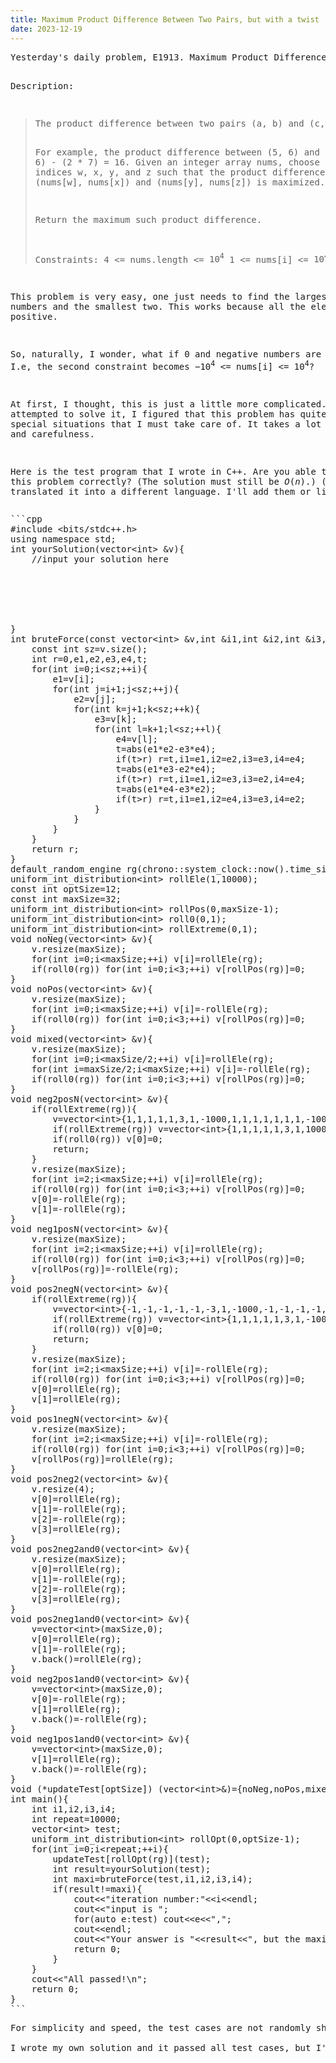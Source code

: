 ```yaml
---
title: Maximum Product Difference Between Two Pairs, but with a twist
date: 2023-12-19
---
```

<link rel="stylesheet" href="/Yi-blog/css/styles.css">
<script src='https://cdnjs.cloudflare.com/ajax/libs/jquery/3.1.1/jquery.min.js' type='text/javascript'></script>
<script src='https://cdnjs.cloudflare.com/ajax/libs/highlight.js/9.9.0/highlight.min.js' type='text/javascript'></script>
<script src='https://cdnjs.cloudflare.com/ajax/libs/showdown/1.6.2/showdown.min.js' type='text/javascript'></script>
<link href='https://cdnjs.cloudflare.com/ajax/libs/highlight.js/9.9.0/styles/default.min.css' id='markdown' rel='stylesheet'/>  
<script>
    function loadScript(src){
      return new Promise(function(resolve, reject){
        let script = document.createElement('script');
        script.src = src;
        script.onload = () => resolve(script);
        script.onerror = () => reject(new Error(`Script load error for ${src}`));
        document.head.append(script);
      });
    }
    loadScript("https://yjian012.github.io/Yi-blog/js/markdown-highlight-in-blogger.js").then(script=>loadScript("https://yjian012.github.io/Yi-blog/js/scripts.js"));
  //https://mxp22.surge.sh/markdown-highlight-in-blogger.js
</script>
<pre>
Yesterday's daily problem, E1913. Maximum Product Difference Between Two Pairs, is a very easy one.

Description:
<blockquote>The product difference between two pairs (a, b) and (c, d) is defined as (a * b) - (c * d).

For example, the product difference between (5, 6) and (2, 7) is (5 * 6) - (2 * 7) = 16.
Given an integer array nums, choose four distinct indices w, x, y, and z such that the product difference between pairs (nums[w], nums[x]) and (nums[y], nums[z]) is maximized.

Return the maximum such product difference.

Constraints:
  4 <= nums.length <= $10^4$
  1 <= nums[i] <= $10^4$</blockquote>

This problem is very easy, one just needs to find the largest two numbers and the smallest two. This works because all the elements are positive.

So, naturally, I wonder, what if 0 and negative numbers are allowed? I.e, the second constraint becomes $-10^4$ &lt;= nums[i] &lt;= $10^4$?

At first, I thought, this is just a little more complicated. But as I attempted to solve it, I figured that this problem has quite a few special situations that I must take care of. It takes a lot of patience and carefulness.

Here is the test program that I wrote in C++. Are you able to solve this problem correctly? (The solution must still be $O(n)$.)
(Let me know if you translated it into a different language. I'll add them or link them.)
</pre>
<pre class="markdown">
```cpp
#include &lt;bits/stdc++.h>
using namespace std;
int yourSolution(vector&lt;int> &v){
    //input your solution here
    
    
    
    
    
    
}
int bruteForce(const vector&lt;int> &v,int &i1,int &i2,int &i3,int &i4){
    const int sz=v.size();
    int r=0,e1,e2,e3,e4,t;
    for(int i=0;i&lt;sz;++i){
        e1=v[i];
        for(int j=i+1;j&lt;sz;++j){
            e2=v[j];
            for(int k=j+1;k&lt;sz;++k){
                e3=v[k];
                for(int l=k+1;l&lt;sz;++l){
                    e4=v[l];
                    t=abs(e1*e2-e3*e4);
                    if(t>r) r=t,i1=e1,i2=e2,i3=e3,i4=e4;
                    t=abs(e1*e3-e2*e4);
                    if(t>r) r=t,i1=e1,i2=e3,i3=e2,i4=e4;
                    t=abs(e1*e4-e3*e2);
                    if(t>r) r=t,i1=e1,i2=e4,i3=e3,i4=e2;
                }
            }
        }
    }
    return r;
}
default_random_engine rg(chrono::system_clock::now().time_since_epoch().count());
uniform_int_distribution&lt;int> rollEle(1,10000);
const int optSize=12;
const int maxSize=32;
uniform_int_distribution&lt;int> rollPos(0,maxSize-1);
uniform_int_distribution&lt;int> roll0(0,1);
uniform_int_distribution&lt;int> rollExtreme(0,1);
void noNeg(vector&lt;int> &v){
    v.resize(maxSize);
    for(int i=0;i&lt;maxSize;++i) v[i]=rollEle(rg);
    if(roll0(rg)) for(int i=0;i&lt;3;++i) v[rollPos(rg)]=0;
}
void noPos(vector&lt;int> &v){
    v.resize(maxSize);
    for(int i=0;i&lt;maxSize;++i) v[i]=-rollEle(rg);
    if(roll0(rg)) for(int i=0;i&lt;3;++i) v[rollPos(rg)]=0;
}
void mixed(vector&lt;int> &v){
    v.resize(maxSize);
    for(int i=0;i&lt;maxSize/2;++i) v[i]=rollEle(rg);
    for(int i=maxSize/2;i&lt;maxSize;++i) v[i]=-rollEle(rg);
    if(roll0(rg)) for(int i=0;i&lt;3;++i) v[rollPos(rg)]=0;
}
void neg2posN(vector&lt;int> &v){
    if(rollExtreme(rg)){
        v=vector&lt;int>{1,1,1,1,1,3,1,-1000,1,1,1,1,1,1,1,-1000,1,1,1,1,2,1,1,1,1};
        if(rollExtreme(rg)) v=vector&lt;int>{1,1,1,1,1,3,1,1000,1,1,1,1,1,1,1,-1000,1,1,1,1,-2,1,1,1,1};
        if(roll0(rg)) v[0]=0;
        return;
    }
    v.resize(maxSize);
    for(int i=2;i&lt;maxSize;++i) v[i]=rollEle(rg);
    if(roll0(rg)) for(int i=0;i&lt;3;++i) v[rollPos(rg)]=0;
    v[0]=-rollEle(rg);
    v[1]=-rollEle(rg);
}
void neg1posN(vector&lt;int> &v){
    v.resize(maxSize);
    for(int i=2;i&lt;maxSize;++i) v[i]=rollEle(rg);
    if(roll0(rg)) for(int i=0;i&lt;3;++i) v[rollPos(rg)]=0;
    v[rollPos(rg)]=-rollEle(rg);
}
void pos2negN(vector&lt;int> &v){
    if(rollExtreme(rg)){
        v=vector&lt;int>{-1,-1,-1,-1,-1,-3,1,-1000,-1,-1,-1,-1,-1,-1,-1,1000,-1,-1,-1,-1,-2,-1,-1,-1,-1};
        if(rollExtreme(rg)) v=vector&lt;int>{1,1,1,1,1,3,1,-1000,1,1,1,1,1,1,1,-1000,1,1,1,1,2,1,1,1,1};
        if(roll0(rg)) v[0]=0;
        return;
    }
    v.resize(maxSize);
    for(int i=2;i&lt;maxSize;++i) v[i]=-rollEle(rg);
    if(roll0(rg)) for(int i=0;i&lt;3;++i) v[rollPos(rg)]=0;
    v[0]=rollEle(rg);
    v[1]=rollEle(rg);
}
void pos1negN(vector&lt;int> &v){
    v.resize(maxSize);
    for(int i=2;i&lt;maxSize;++i) v[i]=-rollEle(rg);
    if(roll0(rg)) for(int i=0;i&lt;3;++i) v[rollPos(rg)]=0;
    v[rollPos(rg)]=rollEle(rg);
}
void pos2neg2(vector&lt;int> &v){
    v.resize(4);
    v[0]=rollEle(rg);
    v[1]=-rollEle(rg);
    v[2]=-rollEle(rg);
    v[3]=rollEle(rg);
}
void pos2neg2and0(vector&lt;int> &v){
    v.resize(maxSize);
    v[0]=rollEle(rg);
    v[1]=-rollEle(rg);
    v[2]=-rollEle(rg);
    v[3]=rollEle(rg);
}
void pos2neg1and0(vector&lt;int> &v){
    v=vector&lt;int>(maxSize,0);
    v[0]=rollEle(rg);
    v[1]=-rollEle(rg);
    v.back()=rollEle(rg);
}
void neg2pos1and0(vector&lt;int> &v){
    v=vector&lt;int>(maxSize,0);
    v[0]=-rollEle(rg);
    v[1]=rollEle(rg);
    v.back()=-rollEle(rg);
}
void neg1pos1and0(vector&lt;int> &v){
    v=vector&lt;int>(maxSize,0);
    v[1]=rollEle(rg);
    v.back()=-rollEle(rg);
}
void (*updateTest[optSize]) (vector&lt;int>&)={noNeg,noPos,mixed,neg2posN,neg1posN,pos2negN,pos1negN,pos2neg2,pos2neg2and0,pos2neg1and0,neg2pos1and0,neg1pos1and0};
int main(){
    int i1,i2,i3,i4;
    int repeat=10000;
    vector&lt;int> test;
    uniform_int_distribution&lt;int> rollOpt(0,optSize-1);
    for(int i=0;i&lt;repeat;++i){
        updateTest[rollOpt(rg)](test);
        int result=yourSolution(test);
        int maxi=bruteForce(test,i1,i2,i3,i4);
        if(result!=maxi){
            cout&lt;&lt;"iteration number:"&lt;&lt;i&lt;&lt;endl;
            cout&lt;&lt;"input is ";
            for(auto e:test) cout&lt;&lt;e&lt;&lt;",";
            cout&lt;&lt;endl;
            cout&lt;&lt;"Your answer is "&lt;&lt;result&lt;&lt;", but the maximum is abs("&lt;&lt;i1&lt;&lt;"*"&lt;&lt;i2&lt;&lt;"-"&lt;&lt;i3&lt;&lt;"*"&lt;&lt;i4&lt;&lt;")="&lt;&lt;maxi&lt;&lt;".\n";
            return 0;
        }
    }
    cout&lt;&lt;"All passed!\n";
    return 0;
}
```
</pre>
<pre>
For simplicity and speed, the test cases are not randomly shuffled, but it probably doesn't matter too much in this context. A bigger problem is, the extreme cases are too rare, so I added some of them manually. If you think there are other extreme cases that should be included, let me know!

I wrote my own solution and it passed all test cases, but I'm still not 100% sure it's correct. Let me know if you wrote a better test case generator that covers more corner cases!
</pre>